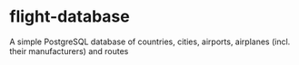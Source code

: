 # flight-database
A simple PostgreSQL database of countries, cities, airports, airplanes (incl. their manufacturers) and routes
